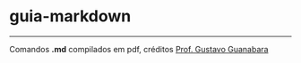 # guia-markdown
---
Comandos **.md** compilados em pdf, créditos [Prof. Gustavo Guanabara](https://github.com/gustavoguanabara/git-github)
